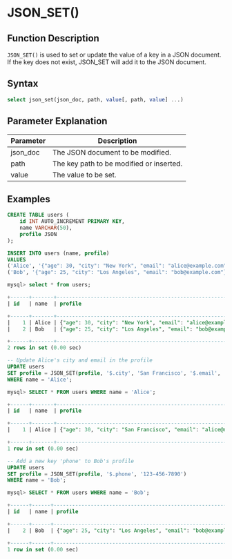 # **JSON_SET()**

## **Function Description**

`JSON_SET()` is used to set or update the value of a key in a JSON document. If the key does not exist, JSON_SET will add it to the JSON document.

## **Syntax**

```sql
select json_set(json_doc, path, value[, path, value] ...)
```

## **Parameter Explanation**

| Parameter | Description |
| --------- | ----------- |
| json_doc  | The JSON document to be modified. |
| path      | The key path to be modified or inserted. |
| value     | The value to be set. |

## **Examples**

```sql
CREATE TABLE users (
    id INT AUTO_INCREMENT PRIMARY KEY,
    name VARCHAR(50),
    profile JSON
);

INSERT INTO users (name, profile)
VALUES
('Alice', '{"age": 30, "city": "New York", "email": "alice@example.com"}'),
('Bob', '{"age": 25, "city": "Los Angeles", "email": "bob@example.com"}');

mysql> select * from users;

+------+-------+----------------------------------------------------------------+
| id   | name  | profile                                                        |

+------+-------+----------------------------------------------------------------+
|    1 | Alice | {"age": 30, "city": "New York", "email": "alice@example.com"}  |
|    2 | Bob   | {"age": 25, "city": "Los Angeles", "email": "bob@example.com"} |

+------+-------+----------------------------------------------------------------+
2 rows in set (0.00 sec)

-- Update Alice's city and email in the profile
UPDATE users
SET profile = JSON_SET(profile, '$.city', 'San Francisco', '$.email', 'alice@newdomain.com')
WHERE name = 'Alice';

mysql> SELECT * FROM users WHERE name = 'Alice';

+------+-------+----------------------------------------------------------------------+
| id   | name  | profile                                                              |

+------+-------+----------------------------------------------------------------------+
|    1 | Alice | {"age": 30, "city": "San Francisco", "email": "alice@newdomain.com"} |

+------+-------+----------------------------------------------------------------------+
1 row in set (0.00 sec)

-- Add a new key 'phone' to Bob's profile
UPDATE users
SET profile = JSON_SET(profile, '$.phone', '123-456-7890')
WHERE name = 'Bob';

mysql> SELECT * FROM users WHERE name = 'Bob';

+------+------+-----------------------------------------------------------------------------------------+
| id   | name | profile                                                                                 |

+------+------+-----------------------------------------------------------------------------------------+
|    2 | Bob  | {"age": 25, "city": "Los Angeles", "email": "bob@example.com", "phone": "123-456-7890"} |

+------+------+-----------------------------------------------------------------------------------------+
1 row in set (0.00 sec)
```
